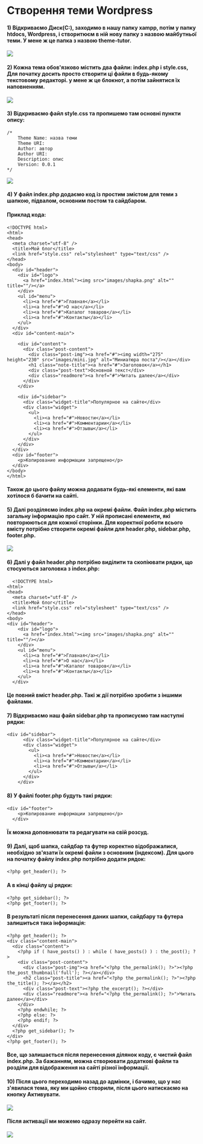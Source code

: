 # Створення теми Wordpress
#### 1) Відкриваємо Диск(С:), заходимо в нашу папку xampp, потім у папку htdocs, Wordpress, і створитюєм в ній нову папку з назвою майбутньої теми. У мене ж це папка з назвою theme-tutor.

![](https://github.com/ssonyau/Creating-a-Wordpress-Theme/blob/main/Screenshot%202023-04-17%20133319.png)

#### 2) Кожна тема обов'язково містить два файли: index.php і style.css, Для початку досить просто створити ці файли в будь-якому текстовому редакторі. у мене ж це блокнот, а потім зайнятися їх наповненням.

![](https://github.com/ssonyau/Creating-a-Wordpress-Theme/blob/main/Screenshot%202023-04-17%20140002.png)

#### 3) Відкриваємо файл style.css та пропишемо там основні пункти опису: 
```
/* 
    Theme Name: назва теми
    Theme URI: 
    Author: автор
    Author URI: 
    Description: опис
    Version: 0.0.1
*/
```
![](https://github.com/ssonyau/Creating-a-Wordpress-Theme/blob/main/Screenshot%202023-04-17%20140417.png)

#### 4) У файл index.php додаємо код із простим змістом для теми з шапкою, підвалом, основним постом та сайдбаром.
#### Приклад кода: 
```
<!DOCTYPE html>
<html>
<head>
  <meta charset="utf-8" />
  <title>Мой блог</title>
  <link href="style.css" rel="stylesheet" type="text/css" />
</head>
<body>
  <div id="header">
    <div id="logo">
      <a href="index.html"><img src="images/shapka.png" alt="" title=""/></a>
    </div>
    <ul id="menu">
      <li><a href="#">Главная</a></li>
      <li><a href="#">О нас</a></li>
      <li><a href="#">Каталог товаров</a></li>
      <li><a href="#">Контакты</a></li>
    </ul>
  </div>
  <div id="content-main">
    
    <div id="content">
      <div class="post-content">
        <div class="post-img"><a href="#"><img width="275" height="230" src="images/mini.jpg" alt="Миниатюра поста"/></a></div>
        <h1 class="note-title"><a href="#">Заголовок</a></h1>
        <div class="post-text">Основной текст</div>
        <div class="readmore"><a href="#">Читать далее</a></div>
      </div>
    </div>
 
    <div id="sidebar">
      <div class="widget-title">Популярное на сайте</div>
      <div class="widget">
        <ul>
          <li><a href="#">Новости</a></li>
          <li><a href="#">Комментарии</a></li>
          <li><a href="#">Отзывы</a></li>   
        </ul>
      </div>
    </div>
  </div>
  <div id="footer">
    <p>Копирование информации запрещено</p>
  </div> 
</body>
</html>
```
#### Також до цього файлу можна додавати будь-які елементи, які вам хотілося б бачити на сайті.

#### 5) Далі розділяємо index.php на окремі файли. Файл index.php містить загальну інформацію про сайт. У ній прописані елементи, які повторюються для кожної сторінки. Для коректної роботи всього вмісту потрібно створити окремі файли для header.php, sidebar.php, footer.php. 

![](https://github.com/ssonyau/Creating-a-Wordpress-Theme/blob/main/Screenshot%202023-04-20%20115125.png)

#### 6) Далі у файл header.php потрібно виділити та скопіювати рядки, що стосуються заголовка з index.php:

```
  <!DOCTYPE html>
<html>
<head>
  <meta charset="utf-8" />
  <title>Мой блог</title>
  <link href="style.css" rel="stylesheet" type="text/css" />
</head>
<body>
<div id="header">
    <div id="logo">
      <a href="index.html"><img src="images/shapka.png" alt="" title=""/></a>
    </div>
    <ul id="menu">
      <li><a href="#">Главная</a></li>
      <li><a href="#">О нас</a></li>
      <li><a href="#">Каталог товаров</a></li>
      <li><a href="#">Контакты</a></li>
    </ul>
  </div>
  ```
#### Це повний вміст header.php. Такі ж дії потрібно зробити з іншими файлами.

#### 7) Відкриваємо наш файл sidebar.php та прописуємо там наступні рядки:
```
<div id="sidebar">
      <div class="widget-title">Популярное на сайте</div>
      <div class="widget">
        <ul>
          <li><a href="#">Новости</a></li>
          <li><a href="#">Комментарии</a></li>
          <li><a href="#">Отзывы</a></li>   
        </ul>
      </div>
    </div>
 ```   
#### 8) У файлі footer.php будуть такі рядки:
```
<div id="footer">
    <p>Копирование информации запрещено</p>
  </div>
 ``` 
#### Їх можна доповнювати та редагувати на свій розсуд.

#### 9) Далі, щоб шапка, сайдбар та футер коректно відображалися, необхідно зв'язати їх окремі файли з основним (індексом). Для цього на початку файлу index.php потрібно додати рядок:
```
<?php get_header(); ?>
```
#### А в кінці файлу ці рядки:
```
<?php get_sidebar(); ?>
<?php get_footer(); ?>
```
#### В результаті після перенесення даних шапки, сайдбару та футера залишиться така інформація:
```
<?php get_header(); ?>
<div class="content-main">
  <div class="content">
    <?php if ( have_posts() ) : while ( have_posts() ) : the_post(); ?>
    <div class="post-content">
      <div class="post-img"><a href="<?php the_permalink(); ?>"><?php the_post_thumbnail('full'); ?></a></div>
      <h2 class="post-title"><a href="<?php the_permalink(); ?>"><?php the_title(); ?></a></h2>
      <div class="post-text"><?php the_excerpt(); ?></div>
      <div class="readmore"><a href="<?php the_permalink(); ?>">Читать далее</a></div>
    </div>
    <?php endwhile; ?>
    <?php else: ?>
    <?php endif; ?>
  </div>
  <?php get_sidebar(); ?>
</div>
<?php get_footer(); ?>
```
#### Все, що залишається після перенесення ділянок коду, є чистий файл index.php. За бажанням, можна створювати додаткові файли та розділи для відображення на сайті різної інформації.

#### 10) Після цього переходимо назад до адмінки, і бачимо, що у нас з'явилася тема, яку ми щойно створили, після цього натискаємо на кнопку Активувати.

![](https://github.com/ssonyau/Creating-a-Wordpress-Theme/blob/main/Screenshot%202023-04-17%20142401.png)
 
#### Після активації ми можемо одразу перейти на сайт.

![](https://github.com/ssonyau/Creating-a-Wordpress-Theme/blob/main/Screenshot%202023-04-17%20142903.png )

